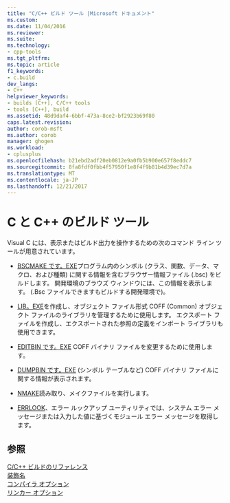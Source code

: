 ```yaml
---
title: "C/C++ ビルド ツール |Microsoft ドキュメント"
ms.custom: 
ms.date: 11/04/2016
ms.reviewer: 
ms.suite: 
ms.technology:
- cpp-tools
ms.tgt_pltfrm: 
ms.topic: article
f1_keywords:
- c.build
dev_langs:
- C++
helpviewer_keywords:
- builds [C++], C/C++ tools
- tools [C++], build
ms.assetid: 48d9daf4-6bbf-473a-8ce2-bf2923b69f80
caps.latest.revision: 
author: corob-msft
ms.author: corob
manager: ghogen
ms.workload:
- cplusplus
ms.openlocfilehash: b21ebd2adf20eb0812e9a0fb5b900e657f8eddc7
ms.sourcegitcommit: 8fa8fdf0fbb4f57950f1e8f4f9b81b4d39ec7d7a
ms.translationtype: MT
ms.contentlocale: ja-JP
ms.lasthandoff: 12/21/2017
---
```

# <a name="cc-build-tools"></a>C と C++ のビルド ツール
Visual C には、表示またはビルド出力を操作するための次のコマンド ライン ツールが用意されています。  
  
-   [BSCMAKE です。EXE](../../build/reference/bscmake-reference.md)プログラム内のシンボル (クラス、関数、データ、マクロ、および種類) に関する情報を含むブラウザー情報ファイル (.bsc) をビルドします。 開発環境のブラウズ ウィンドウには、この情報を表示します。 (.Bsc ファイルできますもビルドする開発環境で)。  
  
-   [LIB。EXE](../../build/reference/lib-reference.md)を作成し、オブジェクト ファイル形式 COFF (Common) オブジェクト ファイルのライブラリを管理するために使用します。 エクスポート ファイルを作成し、エクスポートされた参照の定義をインポート ライブラリも使用できます。  
  
-   [EDITBIN です。EXE](../../build/reference/editbin-reference.md) COFF バイナリ ファイルを変更するために使用します。  
  
-   [DUMPBIN です。EXE](../../build/reference/dumpbin-reference.md) (シンボル テーブルなど) COFF バイナリ ファイルに関する情報が表示されます。  
  
-   [NMAKE](../../build/nmake-reference.md)読み取り、メイクファイルを実行します。  
  
-   [ERRLOOK](../../build/reference/value-edit-control.md)、エラー ルックアップ ユーティリティでは、システム エラー メッセージまたは入力した値に基づくモジュール エラー メッセージを取得します。  
  
## <a name="see-also"></a>参照  
 [C/C++ ビルドのリファレンス](../../build/reference/c-cpp-building-reference.md)   
 [装飾名](../../build/reference/decorated-names.md)   
 [コンパイラ オプション](../../build/reference/compiler-options.md)   
 [リンカー オプション](../../build/reference/linker-options.md)